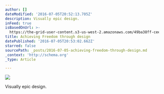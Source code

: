 ```yaml
---
author: []
dateModified: '2016-07-05T20:52:13.705Z'
description: Visually epic design.
inFeed: true
isBasedOnUrl: >-
  https://the-grid-user-content.s3-us-west-2.amazonaws.com/49ba38ff-cee9-4c86-9491-5e01996dc8b0.jpg
title: Achieving Freedom through design
datePublished: '2016-07-05T20:53:02.662Z'
starred: false
sourcePath: _posts/2016-07-05-achieving-freedom-through-design.md
_context: 'http://schema.org'
_type: Article

---
```

![](https://the-grid-user-content.s3-us-west-2.amazonaws.com/49ba38ff-cee9-4c86-9491-5e01996dc8b0.jpg)

Visually epic design.